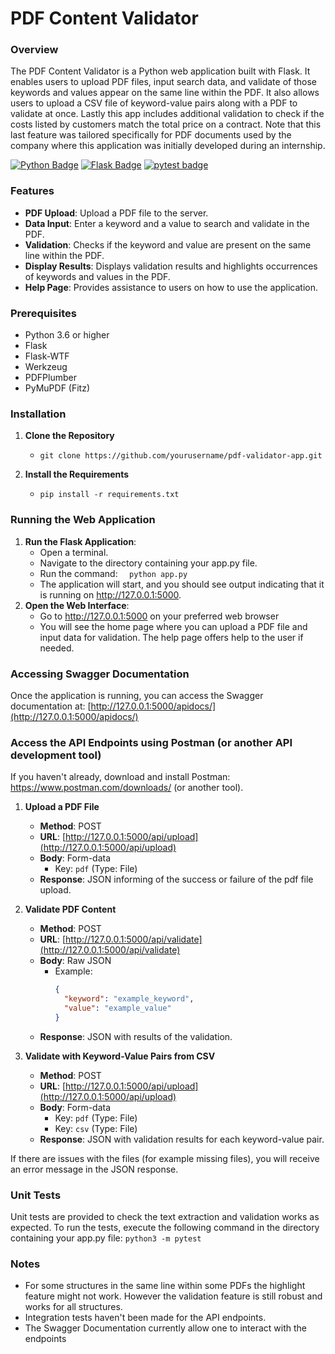 # PDF Content Validator

### Overview
The PDF Content Validator is a Python web application built with Flask. It enables users to upload PDF files, input search data, and validate of those keywords and values appear on the same line within the PDF. It also allows users to upload a CSV file of keyword-value pairs along with a PDF to validate at once. Lastly this app includes additional validation to check if the costs listed by customers match the total price on a contract. Note that this last feature was tailored specifically for PDF documents used by the company where this application was initially developed during an internship.

[![Python Badge](https://img.shields.io/badge/Python-3.6-blue?style=for-the-badge&logo=python&logoColor=blue)](https://www.python.org/)
[![Flask Badge](https://img.shields.io/badge/Flask-2.1.1-blue?style=for-the-badge&logo=flask&logoColor=white)](https://flask.palletsprojects.com/)
[![pytest badge](https://img.shields.io/badge/pytest-white?style=for-the-badge&logo=pytest)](https://docs.pytest.org/en/latest/)


### Features

- **PDF Upload**: Upload a PDF file to the server.
- **Data Input**: Enter a keyword and a value to search and validate in the PDF.
- **Validation**: Checks if the keyword and value are present on the same line within the PDF.
- **Display Results**: Displays validation results and highlights occurrences of keywords and values in the PDF.
- **Help Page**: Provides assistance to users on how to use the application.


### Prerequisites
* Python 3.6 or higher
* Flask
* Flask-WTF
* Werkzeug
* PDFPlumber
* PyMuPDF (Fitz)

### Installation
1. **Clone the Repository**
   * `git clone https://github.com/yourusername/pdf-validator-app.git`

2. **Install the Requirements**
    * `pip install -r requirements.txt`

### Running the Web Application

1. **Run the Flask Application**:
    * Open a terminal.
    * Navigate to the directory containing your app.py file.
    * Run the command: `  python app.py  `
    * The application will start, and you should see output indicating that it is running on http://127.0.0.1:5000.
2. **Open the Web Interface**:
    * Go to http://127.0.0.1:5000 on your preferred web browser
    * You will see the home page where you can upload a PDF file and input data for validation. The help page offers help to the user if needed.


### Accessing Swagger Documentation

Once the application is running, you can access the Swagger documentation at:
[http://127.0.0.1:5000/apidocs/](http://127.0.0.1:5000/apidocs/)


### Access the API Endpoints using Postman (or another API development tool)
If you haven't already, download and install Postman: https://www.postman.com/downloads/ (or another tool).


1. **Upload a PDF File**

   - **Method**: POST
   - **URL**: [http://127.0.0.1:5000/api/upload](http://127.0.0.1:5000/api/upload)
   - **Body**: Form-data
     - Key: `pdf` (Type: File)
   - **Response**: JSON informing of the success or failure of the pdf file upload.

2. **Validate PDF Content**

   - **Method**: POST
   - **URL**: [http://127.0.0.1:5000/api/validate](http://127.0.0.1:5000/api/validate)
   - **Body**: Raw JSON
     - Example:
       ```json
       {
         "keyword": "example_keyword",
         "value": "example_value"
       }
       ```
   - **Response**: JSON with results of the validation.

3. **Validate with Keyword-Value Pairs from CSV**

   - **Method**: POST
   - **URL**: [http://127.0.0.1:5000/api/upload](http://127.0.0.1:5000/api/upload)
   - **Body**: Form-data
     - Key: `pdf` (Type: File)
     - Key: `csv` (Type: File)
   - **Response**: JSON with validation results for each keyword-value pair.

  
If there are issues with the files (for example missing files), you will receive an error message in the JSON response.


### Unit Tests
Unit tests are provided to check the text extraction and validation works as expected. 
To run the tests, execute the following command in the directory containing your app.py file:
`python3 -m pytest`


### Notes
- For some structures in the same line within some PDFs the highlight feature might not work. However the validation feature is still robust and works for all structures.
- Integration tests haven't been made for the API endpoints.
- The Swagger Documentation currently allow one to interact with the endpoints
